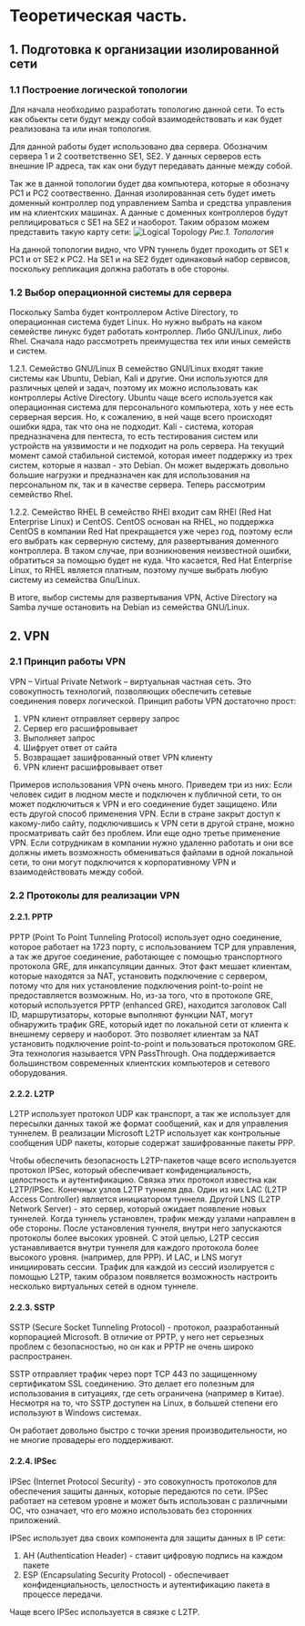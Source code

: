 # Теоретическая часть.
## 1. Подготовка к организации изолированной сети
### 1.1 Построение логической топологии
Для начала необходимо разработать топологию данной сети. То есть как обьекты сети будут между собой взаимодействовать и как будет реализована та или иная топология.

Для данной работы будет использовано два сервера. Обозначим сервера 1 и 2 соответственно SE1, SE2. У данных серверов есть внешние IP адреса, так как они будут передавать данные между собой.

Так же в данной топологии будет два компьютера, которые я обозначу PC1 и PC2 соотвественно. Данная изолированная сеть будет иметь доменный контроллер под управлением Samba и средства управления им на клиентских машинах. А данные с доменных контроллеров будут реплицироваться с SE1 на SE2 и наоборот.
Таким образом можем представить такую карту сети:
![Logical Topology](https://user-images.githubusercontent.com/58629552/172162321-5993be3a-9cb7-47f2-b9d6-c67b54e49abc.png)
*Рис.1. Топология*

На данной топологии видно, что VPN туннель будет проходить от SE1 к PC1 и от SE2 к PC2. На SE1 и на SE2 будет одинаковый набор сервисов, поскольку репликация должна работать в обе стороны.
### 1.2 Выбор операционной системы для сервера
Поскольку Samba будет контроллером Active Directory, то операционная система будет Linux. Но нужно выбрать на каком семействе линукс будет работать контроллер. Либо GNU/Linux, либо Rhel. Сначала надо рассмотреть преимущества тех или иных семейств и систем.

1.2.1. Семейство GNU/Linux
В семейство GNU/Linux входят такие системы как Ubuntu, Debian, Kali и другие. Они используются для различных целей и задач, поэтому их можно использовать как контроллеры Active Directory. Ubuntu чаще всего используется как операционная система для персонального компьютера, хоть у нее есть серверная версия. Но, к сожалению, в ней чаще всего происходят ошибки ядра, так что она не подходит. Kali - система, которая предназначена для пентеста, то есть тестирования систем или устройств на уязвимости и не подходит на роль сервера. На текущий момент самой стабильной системой, которая имеет поддержку из трех систем, которые я назвал - это Debian. Он может выдержать довольно большие нагрузки и предназначен как для использования на персональном пк, так и в качестве сервера. Теперь рассмотрим семейство Rhel.

1.2.2. Семейство RHEL
В семейство RHEl входит сам RHEl (Red Hat Enterprise Linux) и CentOS. CentOS основан на RHEL, но поддержка CentOS в компании Red Hat прекращается уже через год, поэтому если его выбрать как серверную систему, для развертывания доменного контроллера. В таком случае, при возникновения неизвестной ошибки, обратиться за помощью будет не куда. Что касается, Red Hat Enterprise Linux, то RHEL является платным, поэтому лучше выбрать любую систему из семейства Gnu/Linux.

В итоге, выбор системы для развертывания VPN, Active Directory на Samba лучше остановить на Debian из семейства GNU/Linux.

## 2. VPN
### 2.1 Принцип работы VPN
VPN – Virtual Private Network – виртуальная частная сеть. Это совокупность технологий, позволяющих обеспечить сетевые соединения поверх логической.
Принцип работы VPN достаточно прост:
1. VPN клиент отправляет серверу запрос
2. Сервер его расшифровывает
3. Выполняет запрос
4. Шифрует ответ от сайта
5. Возвращает зашифрованный ответ VPN клиенту
6. VPN клиент расшифровывает ответ

Примеров использования VPN очень много. Приведем три из них: Если человек сидит в людном месте и подключен к публичной сети, то он может подключиться к VPN и его соединение будет защищено. Или есть другой способ применения VPN. Если в стране закрыт доступ к какому-либо сайту, подключившись к VPN сети в другой стране, можно просматривать сайт без проблем. Или еще одно третье применение VPN. Если сотрудникам в компании нужно удаленно работать и они все должны иметь возможность обмениваться файлами в одной локальной сети, то они могут подключится к корпоративному VPN и взаимодействовать между собой.

### 2.2 Протоколы для реализации VPN
#### 2.2.1. PPTP
PPTP (Point To Point Tunneling Protocol) использует одно соединение, которое работает на 1723 порту, с использованием TCP для управления, а так же другое соединение, работающее с помощью транспортного протокола GRE, для инкапсуляции данных. Этот факт мешает клиентам, которые находятся за NAT, установить подключение с сервером, потому что для них установление подключения point-to-point не предоставляется возможным. Но, из-за того, что в протоколе GRE, который используется PPTP (enhanced GRE), находится заголовок Call ID, маршрутизаторы, которые выполняют функции NAT, могут обнаружить трафик GRE, который идет по локальной сети от клиента к внешнему серверу и наоборот. Это позволяет клиентам за NAT установить подключение point-to-point и пользоваться протоколом GRE. Эта технология называется VPN PassThrough. Она поддерживается большинством современных клиентских компьютеров и сетевого оборудования.

#### 2.2.2. L2TP
L2TP использует протокол UDP как транспорт, а так же использует для пересылки данных такой же формат сообщений, как и для управления туннелем. В реализации Microsoft L2TP использует как контрольные сообщения UDP пакеты, которые содержат зашифрованные пакеты PPP.

Чтобы обеспечить безопасность L2TP-пакетов чаще всего используется протокол IPSec, который обеспечивает конфиденциальность, целостность и аутентификацию. Связка этих протокол известна как L2TP/IPSec. Конечных узлов L2TP туннеля два. Один из них LAC (L2TP Access Controller) является инициатором туннеля. Другой LNS (L2TP Network Server) - это сервер, который ожидает появление новых туннелей. Когда туннель установлен, трафик между узлами направлен в обе стороны. После установления туннеля, внутри него запускаются протоколы более высоких уровней. С этой целью, L2TP сессия устанавливается внутри туннеля для каждого протокола более высокого уровня. (например, для PPP). И LAC, и LNS могут инициировать сессии. Трафик для каждой из сессий изолируется с помощью L2TP, таким образом появляется возможность настроить несколько виртуальных сетей в одном туннеле.

#### 2.2.3. SSTP
SSTP (Secure Socket Tunneling Protocol) - протокол, раазработанный корпорацией Microsoft. В отличие от PPTP, у него нет серьезных проблем с безопасностью, но он как и PPTP не очень широко распространен.

SSTP отправляет трафик через порт TCP 443 по защищенному сертификатом SSL соединению. Это делает его полезным для использования в ситуациях, где сеть ограничена (например в Китае). Несмотря на то, что SSTP доступен на Linux, в большей степени его используют в Windows системах.

Он работает довольно быстро с точки зрения производительности, но не многие провадеры его поддерживают.

#### 2.2.4. IPSec
IPSec (Internet Protocol Security) - это совокупность протоколов для обеспечения защиты данных, которые передаются по сети. IPSec работает на сетевом уровне и может быть использован с различными ОС, что означает, что его можно использовать без сторонних приложений.

IPSec использует два своих компонента для защиты данных в IP сети:
1. AH (Authentication Header) - ставит цифровую подпись на каждом пакете
2. ESP (Encapsulating Security Protocol) - обеспечивает конфиденциальность, целостность и аутентификацию пакета в процессе передачи.

Чаще всего IPSec используется в связке с L2TP.
